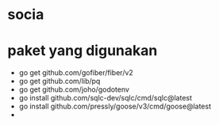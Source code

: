 # socia

# paket yang digunakan
- go get github.com/gofiber/fiber/v2
- go get github.com/lib/pq
- go get github.com/joho/godotenv
- go install github.com/sqlc-dev/sqlc/cmd/sqlc@latest
- go install github.com/pressly/goose/v3/cmd/goose@latest
- 
